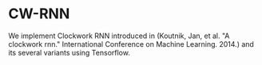 # CW-RNN

We implement Clockwork RNN introduced in (Koutnik, Jan, et al. "A clockwork rnn." International Conference on Machine Learning. 2014.) and its several variants using Tensorflow.
